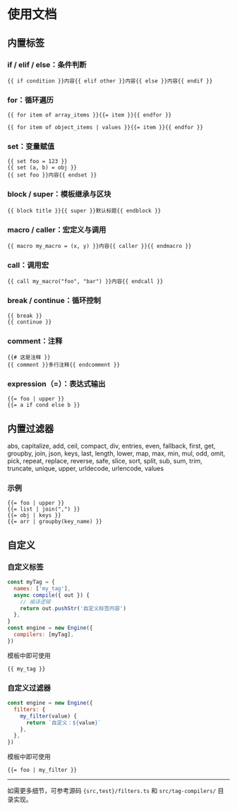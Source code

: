 # 使用文档

## 内置标签

### **if / elif / else**：条件判断

```janja
{{ if condition }}内容{{ elif other }}内容{{ else }}内容{{ endif }}
```

### **for**：循环遍历

```janja
{{ for item of array_items }}{{= item }}{{ endfor }}
```

```janja
{{ for item of object_items | values }}{{= item }}{{ endfor }}
```

### **set**：变量赋值

```janja
{{ set foo = 123 }}
{{ set (a, b) = obj }}
{{ set foo }}内容{{ endset }}
```

### **block / super**：模板继承与区块

```janja
{{ block title }}{{ super }}默认标题{{ endblock }}
```

### **macro / caller**：宏定义与调用

```janja
{{ macro my_macro = (x, y) }}内容{{ caller }}{{ endmacro }}
```

### **call**：调用宏

```janja
{{ call my_macro("foo", "bar") }}内容{{ endcall }}
```

### **break / continue**：循环控制

```janja
{{ break }}
{{ continue }}
```

### **comment**：注释

```janja
{{# 这是注释 }}
{{ comment }}多行注释{{ endcomment }}
```

### **expression（=）**：表达式输出

```janja
{{= foo | upper }}
{{= a if cond else b }}
```

## 内置过滤器

abs, capitalize, add, ceil, compact, div, entries, even, fallback, first, get, groupby, join, json, keys, last, length, lower, map, max, min, mul, odd, omit, pick, repeat, replace, reverse, safe, slice, sort, split, sub, sum, trim, truncate, unique, upper, urldecode, urlencode, values

### 示例

```janja
{{= foo | upper }}
{{= list | join(",") }}
{{= obj | keys }}
{{= arr | groupby(key_name) }}
```

## 自定义

### 自定义标签

```javascript
const myTag = {
  names: ['my_tag'],
  async compile({ out }) {
    // 编译逻辑
    return out.pushStr('自定义标签内容')
  },
}
const engine = new Engine({
  compilers: [myTag],
})
```

模板中即可使用

```janja
{{ my_tag }}
```

### 自定义过滤器

```javascript
const engine = new Engine({
  filters: {
    my_filter(value) {
      return `自定义：${value}`
    },
  },
})
```

模板中即可使用

```janja
{{= foo | my_filter }}
```

---

如需更多细节，可参考源码 `{src,test}/filters.ts` 和 `src/tag-compilers/` 目录实现。
